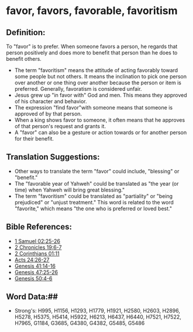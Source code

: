 # favor, favors, favorable, favoritism #

## Definition: ##

To "favor" is to prefer. When someone favors a person, he regards that person positively and does more to benefit that person than he does to benefit others.

* The term "favoritism" means the attitude of acting favorably toward some people but not others. It means the inclination to pick one person over another or one thing over another because the person or item is preferred. Generally, favoratism is considered unfair.
* Jesus grew up "in favor with" God and men. This means they approved of his character and behavior.
* The expression "find favor"with someone means that someone is approved of by that person.
* When a king shows favor to someone, it often means that he approves of that person's request and grants it.
* A "favor" can also be a gesture or action towards or for another person for their benefit. 

## Translation Suggestions: ##

* Other ways to translate the term "favor" could include, "blessing" or "benefit." 
* The "favorable year of Yahweh" could be translated as "the year (or time) when Yahweh will bring great blessing."
* The term "favoritism" could be translated as "partiality" or "being prejudiced" or "unjust treatment." This word is related to the word "favorite," which means "the one who is preferred or loved best."

## Bible References: ##

* [1 Samuel 02:25-26](rc://en/tn/help/1sa/02/25)
* [2 Chronicles 19:6-7](rc://en/tn/help/2ch/19/06)
* [2 Corinthians 01:11](rc://en/tn/help/2co/01/11)
* [Acts 24:26-27](rc://en/tn/help/act/24/26)
* [Genesis 41:14-16](rc://en/tn/help/gen/41/14)
* [Genesis 47:25-26](rc://en/tn/help/gen/47/25)
* [Genesis 50:4-6](rc://en/tn/help/gen/50/04)


## Word Data:##

* Strong's: H995, H1156, H1293, H1779, H1921, H2580, H2603, H2896, H5278, H5375, H5414, H5922, H6213, H6437, H6440, H7521, H7522, H7965, G1184, G3685, G4380, G4382, G5485, G5486
